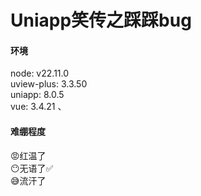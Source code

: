 # Uniapp笑传之踩踩bug

#### 环境
node: v22.11.0  
uview-plus: 3.3.50  
uniapp: 8.0.5  
vue: 3.4.21  、

#### 难绷程度
😡红温了  
😶无语了✅  
😅流汗了